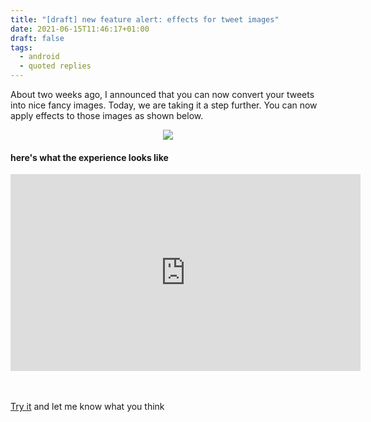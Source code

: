 ```yaml
---
title: "[draft] new feature alert: effects for tweet images"
date: 2021-06-15T11:46:17+01:00
draft: false
tags:
  - android
  - quoted replies
---
```


About two weeks ago, I announced that you can now convert your tweets into nice fancy images. Today, we are taking it 
a step further. You can now apply effects to those images as shown below.

<center><img src="/tw-effect-collage.jpg"></center>

#### here's what the experience looks like

<p></p>
<center><iframe width="560" height="315" src="https://www.youtube.com/embed/okPaklHmQok" frameborder="0" allow="accelerometer; autoplay; clipboard-write; encrypted-media; gyroscope; picture-in-picture" allowfullscreen></iframe></center>
<br></br>


[Try it](https://play.google.com/store/apps/details?id=com.hf.quotedreplies&gl=GB) and let me know what you think